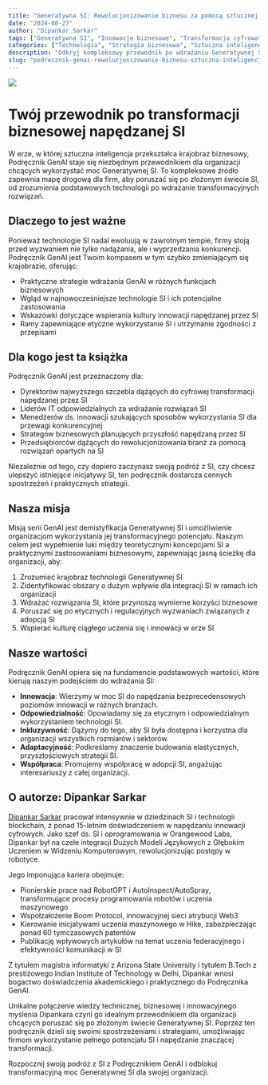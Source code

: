 ```yaml
---
title: "Generatywna SI: Rewolucjonizowanie biznesu za pomocą sztucznej inteligencji"
date: "2024-08-27"
author: "Dipankar Sarkar"
tags: ["Generatywna SI", "Innowacje biznesowe", "Transformacja cyfrowa", "Strategia SI", "Uczenie maszynowe"]
categories: ["Technologia", "Strategia biznesowa", "Sztuczna inteligencja"]
description: "Odkryj kompleksowy przewodnik po wdrażaniu Generatywnej SI w Twojej organizacji. Dowiedz się, jak wykorzystać najnowocześniejsze technologie SI do napędzania innowacji, zwiększania efektywności i utrzymania przewagi w szybko zmieniającym się krajobrazie biznesowym."
slug: "podrecznik-genai-rewolucjonizowanie-biznesu-sztuczna-inteligencja"
---
```


![](index.png)

# Twój przewodnik po transformacji biznesowej napędzanej SI

W erze, w której sztuczna inteligencja przekształca krajobraz biznesowy, Podręcznik GenAI staje się niezbędnym przewodnikiem dla organizacji chcących wykorzystać moc Generatywnej SI. To kompleksowe źródło zapewnia mapę drogową dla firm, aby poruszać się po złożonym świecie SI, od zrozumienia podstawowych technologii po wdrażanie transformacyjnych rozwiązań.

## Dlaczego to jest ważne

Ponieważ technologie SI nadal ewoluują w zawrotnym tempie, firmy stoją przed wyzwaniem nie tylko nadążania, ale i wyprzedzania konkurencji. Podręcznik GenAI jest Twoim kompasem w tym szybko zmieniającym się krajobrazie, oferując:

- Praktyczne strategie wdrażania GenAI w różnych funkcjach biznesowych
- Wgląd w najnowocześniejsze technologie SI i ich potencjalne zastosowania
- Wskazówki dotyczące wspierania kultury innowacji napędzanej przez SI
- Ramy zapewniające etyczne wykorzystanie SI i utrzymanie zgodności z przepisami

## Dla kogo jest ta książka

Podręcznik GenAI jest przeznaczony dla:

- Dyrektorów najwyższego szczebla dążących do cyfrowej transformacji napędzanej przez SI
- Liderów IT odpowiedzialnych za wdrażanie rozwiązań SI
- Menedżerów ds. innowacji szukających sposobów wykorzystania SI dla przewagi konkurencyjnej
- Strategów biznesowych planujących przyszłość napędzaną przez SI
- Przedsiębiorców dążących do rewolucjonizowania branż za pomocą rozwiązań opartych na SI

Niezależnie od tego, czy dopiero zaczynasz swoją podróż z SI, czy chcesz ulepszyć istniejące inicjatywy SI, ten podręcznik dostarcza cennych spostrzeżeń i praktycznych strategii.

## Nasza misja

Misją serii GenAI jest demistyfikacja Generatywnej SI i umożliwienie organizacjom wykorzystania jej transformacyjnego potencjału. Naszym celem jest wypełnienie luki między teoretycznymi koncepcjami SI a praktycznymi zastosowaniami biznesowymi, zapewniając jasną ścieżkę dla organizacji, aby:

1. Zrozumieć krajobraz technologii Generatywnej SI
2. Zidentyfikować obszary o dużym wpływie dla integracji SI w ramach ich organizacji
3. Wdrażać rozwiązania SI, które przynoszą wymierne korzyści biznesowe
4. Poruszać się po etycznych i regulacyjnych wyzwaniach związanych z adopcją SI
5. Wspierać kulturę ciągłego uczenia się i innowacji w erze SI

## Nasze wartości

Podręcznik GenAI opiera się na fundamencie podstawowych wartości, które kierują naszym podejściem do wdrażania SI:

- **Innowacja**: Wierzymy w moc SI do napędzania bezprecedensowych poziomów innowacji w różnych branżach.
- **Odpowiedzialność**: Opowiadamy się za etycznym i odpowiedzialnym wykorzystaniem technologii SI.
- **Inkluzywność**: Dążymy do tego, aby SI była dostępna i korzystna dla organizacji wszystkich rozmiarów i sektorów.
- **Adaptacyjność**: Podkreślamy znaczenie budowania elastycznych, przyszłościowych strategii SI.
- **Współpraca**: Promujemy współpracę w adopcji SI, angażując interesariuszy z całej organizacji.

## O autorze: Dipankar Sarkar

[Dipankar Sarkar](https://www.dipankar.name) pracował intensywnie w dziedzinach SI i technologii blockchain, z ponad 15-letnim doświadczeniem w napędzaniu innowacji cyfrowych. Jako szef ds. SI i oprogramowania w Orangewood Labs, Dipankar był na czele integracji Dużych Modeli Językowych z Głębokim Uczeniem w Widzeniu Komputerowym, rewolucjonizując postępy w robotyce.

Jego imponująca kariera obejmuje:

- Pionierskie prace nad RobotGPT i AutoInspect/AutoSpray, transformujące procesy programowania robotów i uczenia maszynowego
- Współzałożenie Boom Protocol, innowacyjnej sieci atrybucji Web3
- Kierowanie inicjatywami uczenia maszynowego w Hike, zabezpieczając ponad 60 tymczasowych patentów
- Publikację wpływowych artykułów na temat uczenia federacyjnego i efektywności komunikacji w SI

Z tytułem magistra informatyki z Arizona State University i tytułem B.Tech z prestiżowego Indian Institute of Technology w Delhi, Dipankar wnosi bogactwo doświadczenia akademickiego i praktycznego do Podręcznika GenAI.

Unikalne połączenie wiedzy technicznej, biznesowej i innowacyjnego myślenia Dipankara czyni go idealnym przewodnikiem dla organizacji chcących poruszać się po złożonym świecie Generatywnej SI. Poprzez ten podręcznik dzieli się swoimi spostrzeżeniami i strategiami, umożliwiając firmom wykorzystanie pełnego potencjału SI i napędzanie znaczącej transformacji.

Rozpocznij swoją podróż z SI z Podręcznikiem GenAI i odblokuj transformacyjną moc Generatywnej SI dla swojej organizacji.